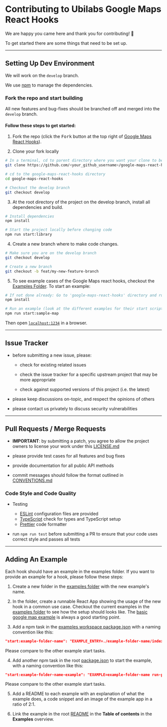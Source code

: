 # Contributing to Ubilabs Google Maps React Hooks

We are happy you came here and thank you for contributing! 🎉 

To get started there are some things that need to be set up.

----

## Setting Up Dev Environment

We will work on the `develop` branch. 


We use [npm](https://www.npmjs.com/) to manage the dependencies.

### Fork the repo and start building

All new features and bug-fixes should be branched off and merged into the `develop` branch.

#### Follow these steps to get started:

1. Fork the repo (click the <kbd>Fork</kbd> button at the top right of [Google Maps React Hooks](https://github.com/ubilabs/google-maps-react-hooks)).

2. Clone your fork locally

```bash
# In a terminal, cd to parent directory where you want your clone to be, then
git clone https://github.com/<your_github_username>/google-maps-react-hooks.git

# cd to the google-maps-react-hooks directory
cd google-maps-react-hooks

# Checkout the develop branch
git checkout develop
```

3. At the root directory of the project on the develop branch, install all dependencies and build.
```bash
# Install dependencies 
npm install

# Start the project locally before changing code
npm run start:library
```

4. Create a new branch where to make code changes.

```bash
# Make sure you are on the develop branch
git checkout develop

# Create a new branch
git checkout -b feat/my-new-feature-branch
```

5. To see example cases of the Google Maps react hooks, checkout the [Examples Folder](./examples). To start an example:
```bash
# If not done already: Go to 'google-maps-react-hooks' directory and run:
npm install

# Run an example (look at the different examples for their start scripts):
npm run start:sample-map
```

Then open [`localhost:1234`](http://localhost:1234) in a browser.

----

## Issue Tracker

- before submitting a new issue, please:

    - check for existing related issues

    - check the issue tracker for a specific upstream project that may be more appropriate

    - check against supported versions of this project (i.e. the latest)

- please keep discussions on-topic, and respect the opinions of others

- please contact us privately to discuss security vulnerabilities

----

## Pull Requests / Merge Requests

- **IMPORTANT**: by submitting a patch, you agree to allow the project owners to license your work under this [LICENSE.md](LICENSE.md)

- please provide test cases for all features and bug fixes

- provide documentation for all public API methods

- commit messages should follow the format outlined in [CONVENTIONS.md](CONVENTIONS.md)

### Code Style and Code Quality

- Testing

   - [ESLint](https://eslint.org/) configuration files are provided
   - [TypeScript](https://www.typescriptlang.org/) check for types and TypeScript setup
   - [Prettier](https://prettier.io/) code formatter

- run `npm run test` before submitting a PR to ensure that your code uses correct style and passes all tests

----

## Adding An Example
Each hook should have an example in the examples folder. If you want to provide an example for a hook, please follow these steps:

1. Create a new folder in the [examples folder](./examples) with the new example's name.

2. In the folder, create a runnable React App showing the usage of the new hook in a common use case. Checkout the current examples in the [examples folder](./examples) to see how the setup should looks like. The [basic google map example](./examples/basic-google-map/) is always a good starting point.

3. Add a npm task in the [examples workspace package.json](./examples/package.json) with a naming convention like this:
```json
"start:example-folder-name": "EXAMPLE_ENTRY=./example-folder-name/index.html npm run start:example"
```
Please compare to the other example start tasks.

4. Add another npm task in the root [package.json](./package.json) to start the example, with a naming convention like this:
```json
"start:example-folder-name-example": "EXAMPLE=example-folder-name run-p start:library start:example"
````
Please compare to the other example start tasks. 

5. Add a README to each example with an explanation of what the example does, a code snippet and an image of the example app in a ratio of 2:1.

6. Link the example in the root [README](./README.md) in the **Table of contents** in the **Examples** overview.